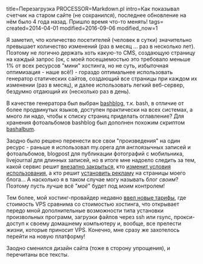 title=Перезагрузка
PROCESSOR=Markdown.pl
intro=Как показывал счетчик на старом сайте (не сохранился), последнее обновление на нём было 4 года назад. Пришло время что-то менять!
tags=
created=2014-04-01
modified=2016-09-06
modified_now=1


Я заметил, что количество посетителей (человек в сутки) значительно превышает количество изменений (раз в месяц ... раз в несколько лет). Поэтому не логично держать хоть какую-то CMS, создающую страницу на каждый запрос (ок, с моей посещаемостью это требовало меньше 1% от всех ресурсов "мини" хостинга, но не суть, избыточная оптимизация - наше всё!) - гораздо оптимальнее использовать генератор статических сайтов, создающий все страницы при каждом их изменении (раз в месяц), и далее использовать легкий веб-сервер, бездумно отдающий их (несколько раз в день).

В качестве генератора был выбран [bashblog](https://github.com/cfenollosa/bashblog/), т.к. bash, в отличие от более продвинутых языков, доступен практически на всех системах, а много ли надо, чтобы к списку страниц приделать оглавление? Для хранения фотоальбомов bashblog был дополнен похожим скриптом [bashalbum](https://github.com/Lex-2008/bashalbum).

Заодно было решено перенести все свои "произведения" на один ресурс - раньше я использовал my.opera для англоязычных записей и фотоальбомов, blogpost для публикации фотографий с мобильника, livejournal для длинных записей, но в итоге мне надоело следить за тем, какой сервис решит [внезапно закрыться](http://www.opera.com/ru/whereismyopera), кто [изменит условия использования](http://www.google.com/intl/ru/policies/terms/changes/), а кто решит [установить рекламу](http://news.livejournal.com/91919.html) на страницы моего блога...
А насколько я в таком случае могу называть блог _своим_?
Поэтому пусть лучше всё "_моё_" будет под _моим_ контролем!

Тем более, мой хостинг-провайдер недавно [ввел новые тарифы](http://infobox.ru/blog/director-column/perehod-na-novuju-platformu-okazanija-uslug/), где стоимость VPS сравнима со стоимостью хостинга, что открывает передо мной дополнительные возможности типа установки произвольных программ, загрузки файлов через ssh или rsync, прокси-доступ к своему домашнему компьютеру и, вообще, все прелести жизни, которые приносит VPS. Конечно, мне сразу же захотелось перейти на новую платформу!

Заодно сменился дизайн сайта (тоже в сторону упрощения), и перечитаны все тексты.
